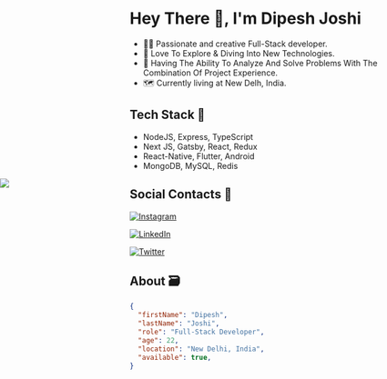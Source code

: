 
# Hey There 👋, I'm Dipesh Joshi

- 👨‍💻 Passionate and creative Full-Stack developer. 
- 🚀 Love To Explore & Diving Into New Technologies.
- 🎯 Having The Ability To Analyze And Solve Problems With The Combination Of Project Experience.
- 🗺 Currently living at New Delh, India.

## Tech Stack 🎒

- NodeJS, Express, TypeScript
- Next JS, Gatsby, React, Redux
- React-Native, Flutter, Android
- MongoDB, MySQL, Redis

<img style="position: absolute; left: 0px;" src="https://media.giphy.com/media/1fhj2FW0661V3Nb2Me/giphy.gif"/>

## Social Contacts 🤝
<!-- 
<div>
 &nbsp; -->
[![Instagram][insta-shield]][insta-url]
<!--  <a href="https://twitter.com/iKunalmathur" alt="Twitter"><img alt="" src="https://github.com/iKunalmathur/iKunalmathur/blob/master/assets/icons/twitter-line.svg"></a> -->
<!--   &nbsp; -->
[![LinkedIn][linkedin-shield]][linkedin-url]
<!--   <a href="https://www.linkedin.com/in/joshidipesh12/" alt="Linkedin"><img alt="" src="https://github.com/iKunalmathur/iKunalmathur/blob/master/assets/icons/linkedin-box-line.svg"></a> -->
<!--    &nbsp; -->
[![Twitter][twitter-shield]][twitter-url]
<!--    <a href="https://instagram.com/iKunalmathur" alt="Instagram"><img alt="" src="https://github.com/iKunalmathur/iKunalmathur/blob/master/assets/icons/instagram-line.svg"></a> -->
<!--     &nbsp; -->
<!--     <a href="https://www.behance.net/ikunalmathur" alt="Behance"><img alt="" src="https://github.com/iKunalmathur/iKunalmathur/blob/master/assets/icons/behance-line.svg"></a> -->
<!--      &nbsp; -->
<!--      <a href="https://dribbble.com/iKunalmathur" alt="Dribbble"><img alt="" src="https://github.com/iKunalmathur/iKunalmathur/blob/master/assets/icons/dribbble-line.svg"></a> -->
<!--       &nbsp; -->
<!--  <div> -->
  
<!-- <br /> -->

<!-- | Sites      | URL |
| :---        |    :---  |
| Portfolio  | https://www.kunalmathur.in |
| Blog  | https://www.blog.devsolo.in | -->

## About 🗃 
  
```json
{
  "firstName": "Dipesh",
  "lastName": "Joshi",
  "role": "Full-Stack Developer",
  "age": 22,
  "location": "New Delhi, India",
  "available": true,
}
```
   
[linkedin-shield]: https://img.shields.io/badge/-LinkedIn-black.svg?style=for-the-badge&logo=linkedin&colorB=555
[linkedin-url]: https://linkedin.com/in/joshidipesh12
[insta-shield]: https://img.shields.io/badge/Instagram-E4405F?style=for-the-badge&logo=instagram&logoColor=white
[insta-url]: https://www.instagram.com/_joshi_dipesh_/
[twitter-shield]: https://img.shields.io/badge/Twitter-1DA1F2?style=for-the-badge&logo=twitter&logoColor=white
[twitter-url]: https://twitter.com/_joshi_dipesh_
